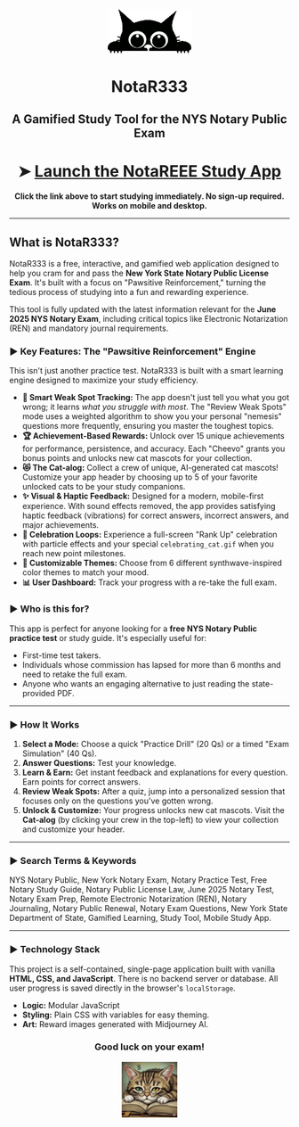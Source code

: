 <div align="center">
  <img src="https://raw.githubusercontent.com/reg0lino/NOTAR333/main/images/cat.gif" alt="NotaR333 Mascot" width="150">
  <h1>NotaR333</h1>
  <h2>A Gamified Study Tool for the NYS Notary Public Exam</h2>
</div>

<div align="center">

# ➤ [**Launch the NotaREEE Study App**](https://reg0lino.github.io/NOTAR333/)

**Click the link above to start studying immediately. No sign-up required. Works on mobile and desktop.**

</div>

---

## What is NotaR333?

NotaR333 is a free, interactive, and gamified web application designed to help you cram for and pass the **New York State Notary Public License Exam**. It's built with a focus on "Pawsitive Reinforcement," turning the tedious process of studying into a fun and rewarding experience.

This tool is fully updated with the latest information relevant for the **June 2025 NYS Notary Exam**, including critical topics like Electronic Notarization (REN) and mandatory journal requirements.

### ► Key Features: The "Pawsitive Reinforcement" Engine

This isn't just another practice test. NotaR333 is built with a smart learning engine designed to maximize your study efficiency.

- **🧠 Smart Weak Spot Tracking:** The app doesn't just tell you what you got wrong; it learns *what you struggle with most*. The "Review Weak Spots" mode uses a weighted algorithm to show you your personal "nemesis" questions more frequently, ensuring you master the toughest topics.
- **🏆 Achievement-Based Rewards:** Unlock over 15 unique achievements for performance, persistence, and accuracy. Each "Cheevo" grants you bonus points and unlocks new cat mascots for your collection.
- **😻 The Cat-alog:** Collect a crew of unique, AI-generated cat mascots! Customize your app header by choosing up to 5 of your favorite unlocked cats to be your study companions.
- **✨ Visual & Haptic Feedback:** Designed for a modern, mobile-first experience. With sound effects removed, the app provides satisfying haptic feedback (vibrations) for correct answers, incorrect answers, and major achievements.
- **🚀 Celebration Loops:** Experience a full-screen "Rank Up" celebration with particle effects and your special `celebrating_cat.gif` when you reach new point milestones.
- **🎨 Customizable Themes:** Choose from 6 different synthwave-inspired color themes to match your mood.
- **📊 User Dashboard:** Track your progress with a re-take the full exam.

### ► Who is this for?
This app is perfect for anyone looking for a **free NYS Notary Public practice test** or study guide. It's especially useful for:
-   First-time test takers.
-   Individuals whose commission has lapsed for more than 6 months and need to retake the full exam.
-   Anyone who wants an engaging alternative to just reading the state-provided PDF.

---
### ► How It Works
1.  **Select a Mode:** Choose a quick "Practice Drill" (20 Qs) or a timed "Exam Simulation" (40 Qs).
2.  **Answer Questions:** Test your knowledge.
3.  **Learn & Earn:** Get instant feedback and explanations for every question. Earn points for correct answers.
4.  **Review Weak Spots:** After a quiz, jump into a personalized session that focuses only on the questions you've gotten wrong.
5.  **Unlock & Customize:** Your progress unlocks new cat mascots. Visit the **Cat-alog** (by clicking your crew in the top-left) to view your collection and customize your header.

---
### ► Search Terms & Keywords
NYS Notary Public, New York Notary Exam, Notary Practice Test, Free Notary Study Guide, Notary Public License Law, June 2025 Notary Test, Notary Exam Prep, Remote Electronic Notarization (REN), Notary Journaling, Notary Public Renewal, Notary Exam Questions, New York State Department of State, Gamified Learning, Study Tool, Mobile Study App.

---
### ► Technology Stack
This project is a self-contained, single-page application built with vanilla **HTML, CSS, and JavaScript**. There is no backend server or database. All user progress is saved directly in the browser's `localStorage`.
-   **Logic:** Modular JavaScript
-   **Styling:** Plain CSS with variables for easy theming.
-   **Art:** Reward images generated with Midjourney AI.

<div align="center">
  <h3>Good luck on your exam!</h3>
  <a href="https://reg0lino.github.io/NOTAR333/">
    <img src="https://raw.githubusercontent.com/reg0lino/NOTAR333/main/images/cat_study.png" width="100" alt="Study Cat">
  </a>
</div>
